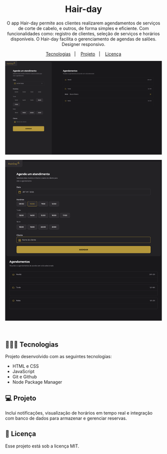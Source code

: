 <h1 align="center"> Hair-day </h1>

<p align="center">
O app Hair-day permite aos clientes realizarem agendamentos de serviços de corte de cabelo, e outros, de forma simples e eficiente. Com funcionalidades como: registro de clientes, seleção de serviços e horários disponíveis. O Hair-day facilita o gerenciamento de agendas de salões. Designer responsivo. 
</p>

<p align="center">
  <a href="#-tecnologias">Tecnologias</a>&nbsp;&nbsp;&nbsp;|&nbsp;&nbsp;&nbsp;
  <a href="#-projeto">Projeto</a>&nbsp;&nbsp;&nbsp;|&nbsp;&nbsp;&nbsp;
  <a href="#memo-licença">Licença</a>
</p>

<p align="center">
  <img alt="License" src="https://github.com/brunooliveira7/Hair-day/blob/main/src/assets/Layout%20HairDay.png">
</p>

<p align="center">
  <img alt="License" src="https://github.com/brunooliveira7/Hair-day/blob/main/src/assets/Layout%20HairDay2.png">
</p>

<br>

## 🧑🏻‍💻 Tecnologias

Projeto desenvolvido com as seguintes tecnologias:

- HTML e CSS
- JavaScript
- Git e Github
- Node Package Manager

## 💻 Projeto

Inclui notificações, visualização de horários em tempo real e integração com banco de dados para armazenar e gerenciar reservas.

## :memo: Licença

Esse projeto está sob a licença MIT.
